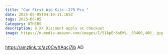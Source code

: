 ```yaml
---
title: "Car First Aid Kits--275 Pcs "
date: 2025-06-05T04:10:11.165Z
tags: 2025-06-05
Category: OTHERS
description: 8.XX Discount apply at checkout
image: https://m.media-amazon.com/images/I/51ApEh5sEWL._SR400,400_.jpg
---
```

https://amzlink.to/az0CwXAqcj7jb   AD